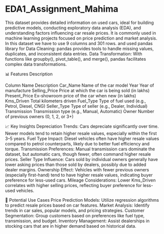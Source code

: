 # EDA1_Assignment_Mahima
This dataset provides detailed information on used cars, ideal for building predictive models, conducting exploratory data analysis (EDA), and understanding factors influencing car resale prices. It is commonly used in machine learning projects focused on price prediction and market analysis.
In this dataset we have to use 9 columns and 301 rows. and used pandas library for Data Cleaning: pandas provides tools to handle missing values, duplicates, and inconsistent data entries.
Data Transformation: With functions like groupby(), pivot_table(), and merge(), pandas facilitates complex data transformations.

📊 Features Description

Column Name     	      Description
Car_Name	          Name of the car model
Year	              Year of manufacture
Selling_Price      	Price at which the car is being sold (in lakhs)
Present_Price	      Ex-showroom price of the car when new (in lakhs)
Kms_Driven	        Total kilometers driven
Fuel_Type	          Type of fuel used (e.g., Petrol, Diesel, CNG)
Seller_Type	        Type of seller (e.g., Dealer, Individual)
Transmission	      Transmission type (e.g., Manual, Automatic)
Owner	              Number of previous owners (0, 1, 2, or 3+)

📈 Key Insights
Depreciation Trends: Cars depreciate significantly over time. Newer models tend to retain higher resale values, especially within the first 3–5 years.
Fuel Type Impact: Diesel vehicles often have higher resale values compared to petrol counterparts, likely due to better fuel efficiency and torque.
Transmission Preferences: Manual transmission cars dominate the dataset, but automatic cars, though fewer, often command higher resale prices.
Seller Type Influence: Cars sold by individual owners generally have lower asking prices than those sold by dealers, possibly due to added dealer margins.
Ownership Effect: Vehicles with fewer previous owners (especially first-hand) tend to have higher resale values, indicating buyer preference for less-used cars.
Mileage Considerations: Lower Kms_Driven correlates with higher selling prices, reflecting buyer preference for less-used vehicles.

🧠 Potential Use Cases
Price Prediction Models: Utilize regression algorithms to predict resale prices based on car features.
Market Analysis: Identify trends in car sales, popular models, and pricing strategies.
Customer Segmentation: Group customers based on preferences like fuel type, transmission, and budget.
Inventory Management: Assist dealerships in stocking cars that are in higher demand based on historical data.
